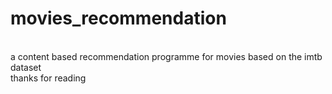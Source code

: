 # movies_recommendation

<br>
a content based recommendation programme for movies based on the imtb dataset
<br>
thanks for reading
